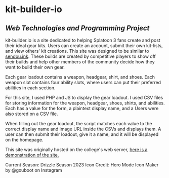 
# kit-builder-io
*Web Technologies and Programming Project*
--
kit-builder.io is a site dedicated to helping Splatoon 3 fans create and post their ideal gear kits. Users can create an account, submit their own kit-lists, and view others' kit creations. This site was designed to be similar to [sendou.ink](https://sendou.ink/builds/sploosh-o-matic). These builds are created by competitive players to show off their builds and help other members of the community decide how they want to build their own gear.

Each gear loadout contains a weapon, headgear, shirt, and shoes. Each weapon slot contains four ability slots, where users can put their preferred abilities in each section.

For this site, I used PHP and JS to display the gear loadout. I used CSV files for storing information for the weapon, headgear, shoes, shirts, and abilities. Each has a value for the form, a plaintext display name, and a Users were also stored on a CSV file.

When filling out the gear loadout, the script matches each value to the correct display name and image URL inside the CSVs and displays them. A user can then submit their loadout, give it a name, and it will be displayed on the homepage.

This site was originally hosted on the college's web server, [here is a demonstration of the site.](https://youtu.be/mium3XKVhH0)

Current Season: Drizzle Season 2023
Icon Credit: Hero Mode Icon Maker by @gouboot on Instagram
